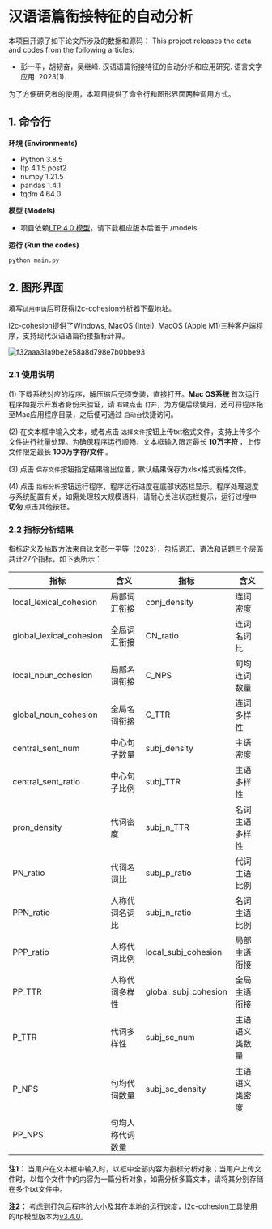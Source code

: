 # 汉语语篇衔接特征的自动分析

本项目开源了如下论文所涉及的数据和源码：
This project releases the data and codes from the following articles:

- 彭一平，胡韧奋，吴继峰. 汉语语篇衔接特征的自动分析和应用研究. 语言文字应用. 2023(1).

为了方便研究者的使用，本项目提供了命令行和图形界面两种调用方式。

## 1. 命令行

**环境 (Environments)**

* Python 3.8.5
* ltp 4.1.5.post2
* numpy 1.21.5
* pandas 1.4.1
* tqdm 4.64.0

**模型 (Models)**

* 项目依赖[LTP 4.0 模型](https://github.com/HIT-SCIR/ltp/blob/master/MODELS.md)，请下载相应版本后置于./models

**运行 (Run the codes)**

```python
python main.py
```


## 2. 图形界面

填写[`试用申请`](https://www.wjx.top/vm/OtWw5Vm.aspx# )后可获得l2c-cohesion分析器下载地址。

l2c-cohesion提供了Windows, MacOS (Intel), MacOS (Apple M1)三种客户端程序，支持现代汉语语篇衔接指标计算。

![f32aaa31a9be2e58a8d798e7b0bbe93](https://github.com/mybluue/l2c-cohesion/assets/73818220/f9b5649c-3d73-473d-ab50-fa73548801b2)


### 2.1 使用说明

(1) 下载系统对应的程序，解压缩后无须安装，直接打开。<b>Mac OS系统 </b>首次运行程序如提示开发者身份未验证，请 `右键`点击 `打开`，为方便后续使用，还可将程序拖至Mac应用程序目录，之后便可通过 `启动台`快捷访问。

(2) 在文本框中输入文本，或者点击 `选择文件`按钮上传txt格式文件，支持上传多个文件进行批量处理。为确保程序运行顺畅，文本框输入限定最长 <b>10万字符 </b>，上传文件限定最长 <b>100万字符/文件 </b>。

(3) 点击 `保存文件`按钮指定结果输出位置，默认结果保存为xlsx格式表格文件。

(4) 点击 `指标分析`按钮运行程序，程序运行进度在底部状态栏显示。程序处理速度与系统配置有关，如需处理较大规模语料，请耐心关注状态栏提示，运行过程中 <b>切勿 </b>点击其他按钮。

### 2.2 指标分析结果

指标定义及抽取方法来自论文彭一平等（2023），包括词汇、语法和话题三个层面共计27个指标，如下表所示：

| 指标                    | 含义             | 指标                 | 含义           |
| ----------------------- | ---------------- | -------------------- | -------------- |
| local_lexical_cohesion  | 局部词汇衔接     | conj_density         | 连词密度       |
| global_lexical_cohesion | 全局词汇衔接     | CN_ratio             | 连词名词比     |
| local_noun_cohesion     | 局部名词衔接     | C_NPS                | 句均连词数量   |
| global_noun_cohesion    | 全局名词衔接     | C_TTR                | 连词多样性     |
| central_sent_num        | 中心句子数量     | subj_density         | 主语密度       |
| central_sent_ratio      | 中心句子比例     | subj_TTR             | 主语多样性     |
| pron_density            | 代词密度         | subj_n_TTR           | 名词主语多样性 |
| PN_ratio                | 代词名词比       | subj_p_ratio         | 代词主语比例   |
| PPN_ratio               | 人称代词名词比   | subj_n_ratio         | 名词主语比例   |
| PPP_ratio               | 人称代词比例     | local_subj_cohesion  | 局部主语衔接   |
| PP_TTR                  | 人称代词多样性   | global_subj_cohesion | 全局主语衔接   |
| P_TTR                   | 代词多样性       | subj_sc_num          | 主语语义类数量 |
| P_NPS                   | 句均代词数量     | subj_sc_density      | 主语语义类密度 |
| PP_NPS                  | 句均人称代词数量 |                      |                |

**注1：** 当用户在文本框中输入时，以框中全部内容为指标分析对象；当用户上传文件时，以每个文件中的内容为一篇分析对象，如需分析多篇文本，请将其分别存储在多个txt文件中。

**注2：** 考虑到打包后程序的大小及其在本地的运行速度，l2c-cohesion工具使用的ltp模型版本为[v3.4.0](http://ltp.ai/download.html)。

